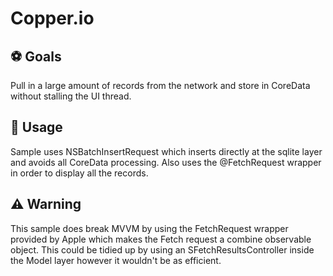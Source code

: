 #  Copper.io

## ⚽️ Goals

Pull in a large amount of records from the network and store in CoreData without stalling the UI thread.


## 🚧 Usage
Sample uses NSBatchInsertRequest which inserts directly at the sqlite layer and avoids all CoreData processing.
Also uses the @FetchRequest wrapper in order to display all the records.

## ⚠ Warning
This sample does break MVVM by using the FetchRequest wrapper provided by Apple which makes the Fetch request a combine observable object.
This could be tidied up by using an SFetchResultsController inside the Model layer however it wouldn't be as efficient.
